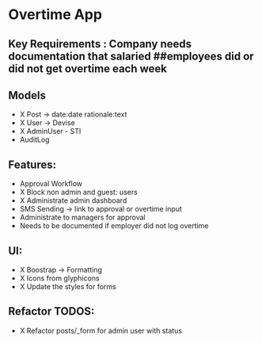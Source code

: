 # Overtime App

## Key Requirements : Company needs documentation that salaried ##employees did or did not get overtime each week

## Models

*  X Post -> date:date rationale:text
*  X User -> Devise
*  X AdminUser - STI
*    AuditLog


## Features:
* Approval Workflow
* X Block non admin and guest: users
* X Administrate admin dashboard
* SMS Sending -> link to approval or overtime input
* Administrate to managers for approval
* Needs to be documented if employer did not log overtime

## UI:
*  X Boostrap -> Formatting
*  X Icons from glyphicons
*  X Update the styles for forms


## Refactor TODOS:
*  X Refactor posts/_form for admin user with status